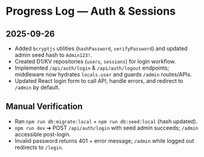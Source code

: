# Progress Log — Auth & Sessions

## 2025-09-26
- Added `bcryptjs` utilities (`hashPassword`, `verifyPassword`) and updated admin seed hash to `Admin123!`.
- Created D1/KV repositories (`users`, `sessions`) for login workflow.
- Implemented `/api/auth/login` & `/api/auth/logout` endpoints; middleware now hydrates `locals.user` and guards `/admin` routes/APIs.
- Updated React login form to call API, handle errors, and redirect to `/admin` by default.

## Manual Verification
- Ran `npm run db:migrate:local` + `npm run db:seed:local` (hash updated).
- `npm run dev` ➜ POST `/api/auth/login` with seed admin succeeds; `/admin` accessible post-login.
- Invalid password returns 401 + error message; `/admin` while logged out redirects to `/login`.



